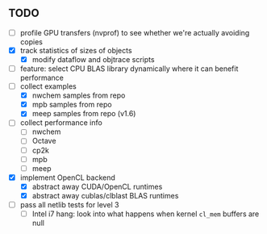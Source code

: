 TODO
----

- [ ] profile GPU transfers (nvprof) to see whether we're actually avoiding copies
- [x] track statistics of sizes of objects
  - [x] modify dataflow and objtrace scripts
- [ ] feature: select CPU BLAS library dynamically where it can benefit performance
- [ ] collect examples
  - [x] nwchem samples from repo
  - [x] mpb samples from repo
  - [x] meep samples from repo (v1.6)
- [ ] collect performance info 
  - [ ] nwchem
  - [ ] Octave
  - [ ] cp2k
  - [ ] mpb
  - [ ] meep
- [x] implement OpenCL backend
  - [x] abstract away CUDA/OpenCL runtimes
  - [x] abstract away cublas/clblast BLAS runtimes
- [ ] pass all netlib tests for level 3
  - [ ] Intel i7 hang: look into what happens when kernel `cl_mem` buffers are null
